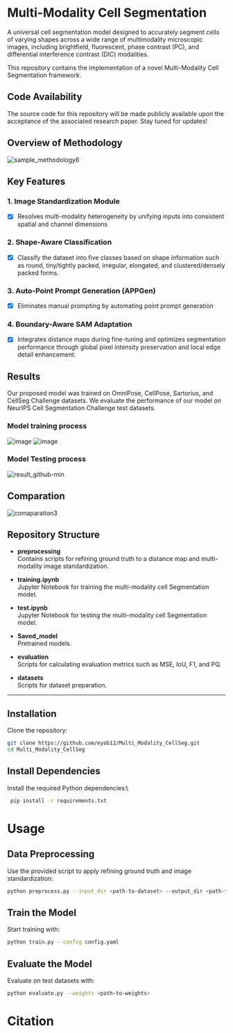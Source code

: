 # Multi-Modality Cell Segmentation 
A universal cell segmentation model designed to accurately segment cells of varying shapes across a wide range of multimodality microscopic images, including brightfield, fluorescent, phase contrast (PC), and differential interference contrast (DIC) modalities.

This repository contains the implementation of a novel Multi-Modality Cell Segmentation framework.
## Code Availability
The source code for this repository will be made publicly available upon the acceptance of the associated research paper. Stay tuned for updates!
## Overview of Methodology
![sample_methodology6](https://github.com/user-attachments/assets/522fb8b0-d593-4705-a0c0-9abbd11ba9d0)

## Key Features
### 1. Image Standardization Module
- [X] Resolves multi-modality heterogeneity by unifying inputs into consistent spatial and channel dimensions
### 2. Shape-Aware Classification
- [X] Classify the dataset into five classes based on  shape information such as round, tiny/tightly
packed, irregular, elongated, and clustered/densely packed forms.
### 3. Auto-Point Prompt Generation (APPGen)
- [X] Eliminates manual prompting by automating point prompt generation
###  4. Boundary-Aware SAM Adaptation
- [X] Integrates distance maps during fine-tuning and optimizes segmentation performance through global pixel intensity preservation and local edge detail enhancement.

## Results
Our proposed model was trained on OmniPose, CellPose, Sartorius, and CellSeg Challenge datasets. We evaluate the performance of our model on NeurIPS Cell Segmentation Challenge test datasets.
### Model training process 
![image](https://github.com/user-attachments/assets/e1964eb1-b1d4-4c54-ba38-2b46e7f59d4a)
![image](https://github.com/user-attachments/assets/4cd21bd8-a13b-4b39-9833-e5e1acdc8f9a)
### Model Testing process 
![result_github-min](https://github.com/user-attachments/assets/36223929-655d-4fc9-8e32-e106932a8374)

## Comparation
![comaparation3](https://github.com/user-attachments/assets/ad9811bf-afe9-4729-9aa7-84b246322c82)


## Repository Structure

- **preprocessing**  
  Contains scripts for refining ground truth to a distance map and multi-modality image standardization.

- **training.ipynb**  
  Jupyter Notebook for training the multi-modality cell Segmentation model.

- **test.ipynb**  
  Jupyter Notebook for testing the multi-modality cell Segmentation model.

- **Saved_model**  
  Pretrained models.

- **evaluation**  
  Scripts for calculating evaluation metrics such as MSE, IoU, F1, and PQ.

- **datasets**  
  Scripts for dataset preparation.

---
## Installation

Clone the repository:  
```bash
git clone https://github.com/eyob12/Multi_Modality_CellSeg.git 
cd Multi_Modality_CellSeg 

```
## Install Dependencies
  
Install the required Python dependencies:\  
```bash
 pip install -r requirements.txt 


```
# Usage
## Data Preprocessing
Use the provided script to apply refining ground truth and image standardization:
```bash
python preprocess.py --input_dir <path-to-dataset> --output_dir <path-to-output>

```
## Train the Model
Start training with:
```bash
python train.py --config config.yaml
```
## Evaluate the Model
Evaluate on test datasets with:
```bash
python evaluate.py --weights <path-to-weights>
```
# Citation 
```bash
